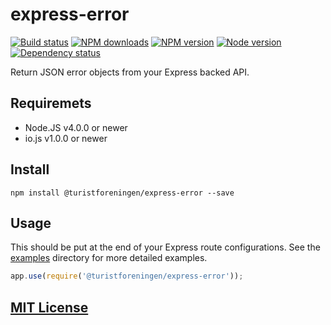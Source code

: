 # express-error

[![Build status](https://img.shields.io/wercker/ci/55cdda23602392657103dfac.svg "Build status")](https://app.wercker.com/project/bykey/d2d38dc4f464d2afd95c382ff4662912)
[![NPM downloads](https://img.shields.io/npm/dm/@turistforeningen/express-error.svg "NPM downloads")](https://www.npmjs.com/package/@turistforeningen/express-error)
[![NPM version](https://img.shields.io/npm/v/@turistforeningen/express-error.svg "NPM version")](https://www.npmjs.com/package/@turistforeningen/express-error)
[![Node version](https://img.shields.io/node/v/@turistforeningen/express-error.svg "Node version")](https://www.npmjs.com/package/@turistforeningen/express-error)
[![Dependency status](https://img.shields.io/david/turistforeningen/express-error.svg "Dependency status")](https://david-dm.org/turistforeningen/express-error)

Return JSON error objects from your Express backed API.

## Requiremets

* Node.JS v4.0.0 or newer
* io.js v1.0.0 or newer

## Install

```
npm install @turistforeningen/express-error --save
```

## Usage

This should be put at the end of your Express route configurations. See the
[examples](https://github.com/Turistforeningen/express-error/tree/master/examples)
directory for more detailed examples.

```js
app.use(require('@turistforeningen/express-error'));
```

## [MIT License](https://github.com/Turistforeningen/express-error/blob/master/LICENSE)
